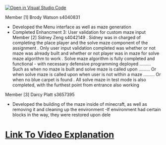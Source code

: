 [![Open in Visual Studio Code](https://classroom.github.com/assets/open-in-vscode-718a45dd9cf7e7f842a935f5ebbe5719a5e09af4491e668f4dbf3b35d5cca122.svg)](https://classroom.github.com/online_ide?assignment_repo_id=15128356&assignment_repo_type=AssignmentRepo)


Member [1] Brody Watson s4040831
- Developed the Menu interface as well as maze generation
- Completed Enhancment 3: User validation for custom maze input
Member [2] Sidney Zeng s4042149
. Sidney was in charged of completing the place player and the solve maze component of the assignment 
. Only user input validation completed was whether or not maze was already built and whether or not player was in maze for solve maze algorithm to work
. Solve maze algorithm is fully completed and functional - with necessary defensive programming deployed 
......... Such as when no maze is built and solve maze is called upon
......... Or when solve maze is called upon when user is not within a maze
......... Or when no blue carpet is found
. All solve maze in test mode is also completed, with the furthest point from entrance also working

Member [3] Darcy Platt s3657395
- Developed the building of the maze inside of minecraft, as well as removing it and cleaning up the environment
-If environment had certain blocks in the way, they were restored upon  dele

# [ Link To Video Explanation](https://youtu.be/2SxQ8wx6tp8)